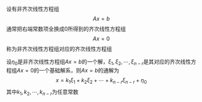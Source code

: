 设有非齐次线性方程组
$$
Ax=b
$$
通常把右端常数项全换成$0$所得到的齐次线性方程组
$$
Ax=0
$$
称为非齐次线性方程组对应的齐次线性方程组

设$\eta_0$是非齐次线性方程组$Ax=b$的一个解，$\xi_1,\xi_2,\cdots,\xi_{n-r}$是其对应的齐次线性方程组$Ax=0$的一个基础解系，则$Ax=b$的通解为
$$
x=k_1\xi_1+k_2\xi_2+\cdots+k_{n-r}\xi_{n-r}+\eta_0
$$
其中$k_1,k_2,\cdots,k_{n-r}$为任意常数